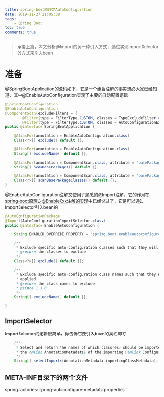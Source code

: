```yaml
---
title: spring-boot原理之AutoConfiguration
date: 2019-11-27 21:05:38
tags:
	- Spring Boot
toc: true
comments: true
---
```

>承接上篇，本文分析@Import的另一种引入方式，通过实现ImportSelector的方式来引入bean

# 准备
@SpringBootApplication的源码如下，它是一个组合注解的事实想必大家已经知道，其中@EnableAutoConfiguration实现了主要的自动配置逻辑
```java
@SpringBootConfiguration
@EnableAutoConfiguration
@ComponentScan(excludeFilters = {
		@Filter(type = FilterType.CUSTOM, classes = TypeExcludeFilter.class),
		@Filter(type = FilterType.CUSTOM, classes = AutoConfigurationExcludeFilter.class) })
public @interface SpringBootApplication {

	@AliasFor(annotation = EnableAutoConfiguration.class)
	Class<?>[] exclude() default {};

	@AliasFor(annotation = EnableAutoConfiguration.class)
	String[] excludeName() default {};

	@AliasFor(annotation = ComponentScan.class, attribute = "basePackages")
	String[] scanBasePackages() default {};

	@AliasFor(annotation = ComponentScan.class, attribute = "basePackageClasses")
	Class<?>[] scanBasePackageClasses() default {};
}
```

@EnableAutoConfiguration注解又使用了熟悉的@Import注解，它的作用在[spring-boot原理之@EnableXxx注解的实现]()中已经说过了，它是可以通过ImportSelector引入bean的
```java
@AutoConfigurationPackage
@Import(AutoConfigurationImportSelector.class)
public @interface EnableAutoConfiguration {

	String ENABLED_OVERRIDE_PROPERTY = "spring.boot.enableautoconfiguration";

	/**
	 * Exclude specific auto-configuration classes such that they will never be applied.
	 * @return the classes to exclude
	 */
	Class<?>[] exclude() default {};

	/**
	 * Exclude specific auto-configuration class names such that they will never be
	 * applied.
	 * @return the class names to exclude
	 * @since 1.3.0
	 */
	String[] excludeName() default {};

}
```
## ImportSelector

ImportSelector的逻辑很简单，你告诉它要引入bean的类名即可
```java
	/**
	 * Select and return the names of which class(es) should be imported based on
	 * the {@link AnnotationMetadata} of the importing @{@link Configuration} class.
	 */
	String[] selectImports(AnnotationMetadata importingClassMetadata);
```

## META-INF目录下的两个文件

spring.factories: 
spring-autoconfigure-metadata.properties
